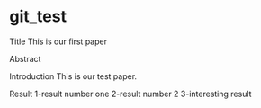 # git_test

Title 
This is our first paper

Abstract


Introduction
This is our test paper.

Result
1-result number one
2-result number 2
3-interesting result
